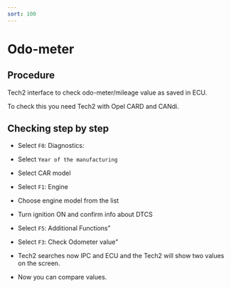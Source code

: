 ```yaml
---
sort: 100
---
```


# Odo-meter

## Procedure

Tech2 interface to check odo-meter/mileage value as saved in ECU.

To check this you need Tech2 with Opel CARD and CANdi.

## Checking step by step

* Select `F0`: Diagnostics:

* Select `Year of the manufacturing`

* Select CAR model

* Select `F1`: Engine

* Choose engine model from the list

* Turn ignition ON and confirm info about DTCS

* Select `F5`: Additional Functions”

* Select `F3`: Check Odometer value”

* Tech2 searches now IPC and ECU and the Tech2 will show two values on the screen.

* Now you can compare values.
